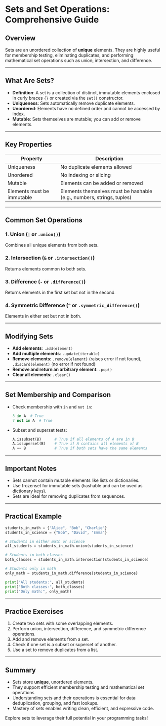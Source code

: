 # Sets and Set Operations: Comprehensive Guide

## Overview
Sets are an unordered collection of **unique** elements. They are highly useful for membership testing, eliminating duplicates, and performing mathematical set operations such as union, intersection, and difference.

---

## What Are Sets?

- **Definition**: A set is a collection of distinct, immutable elements enclosed in curly braces `{}` or created via the `set()` constructor.
- **Uniqueness**: Sets automatically remove duplicate elements.
- **Unordered**: Elements have no defined order and cannot be accessed by index.
- **Mutable**: Sets themselves are mutable; you can add or remove elements.

---

## Key Properties

| Property          | Description                                  |
|-------------------|----------------------------------------------|
| Uniqueness        | No duplicate elements allowed                 |
| Unordered         | No indexing or slicing                        |
| Mutable           | Elements can be added or removed              |
| Elements must be immutable | Elements themselves must be hashable (e.g., numbers, strings, tuples) |

---

## Common Set Operations

### 1. Union (`|` or `.union()`)
Combines all unique elements from both sets.

### 2. Intersection (`&` or `.intersection()`)
Returns elements common to both sets.

### 3. Difference (`-` or `.difference()`)
Returns elements in the first set but not in the second.

### 4. Symmetric Difference (`^` or `.symmetric_difference()`)
Elements in either set but not in both.

---

## Modifying Sets

- **Add elements**: `.add(element)`
- **Add multiple elements**: `.update(iterable)`
- **Remove elements**: `.remove(element)` (raises error if not found), `.discard(element)` (no error if not found)
- **Remove and return an arbitrary element**: `.pop()`
- **Clear all elements**: `.clear()`

---

## Set Membership and Comparison

- Check membership with `in` and `not in`:
  ```python
  3 in A  # True
  7 not in A  # True
  ```
- Subset and superset tests:
  ```python
  A.issubset(B)      # True if all elements of A are in B
  A.issuperset(B)    # True if A contains all elements of B
  A == B             # True if both sets have the same elements
  ```

---

## Important Notes

- Sets cannot contain mutable elements like lists or dictionaries.
- Use frozenset for immutable sets (hashable and can be used as dictionary keys).
- Sets are ideal for removing duplicates from sequences.

---

## Practical Example

```python
students_in_math = {"Alice", "Bob", "Charlie"}
students_in_science = {"Bob", "David", "Emma"}

# Students in either math or science
all_students = students_in_math.union(students_in_science)

# Students in both classes
both_classes = students_in_math.intersection(students_in_science)

# Students only in math
only_math = students_in_math.difference(students_in_science)

print("All students:", all_students)
print("Both classes:", both_classes)
print("Only math:", only_math)
```

---

## Practice Exercises

1. Create two sets with some overlapping elements.
2. Perform union, intersection, difference, and symmetric difference operations.
3. Add and remove elements from a set.
4. Check if one set is a subset or superset of another.
5. Use a set to remove duplicates from a list.

---

## Summary

- Sets store **unique**, unordered elements.
- They support efficient membership testing and mathematical set operations.
- Understanding sets and their operations is essential for data deduplication, grouping, and fast lookups.
- Mastery of sets enables writing clean, efficient, and expressive code.

Explore sets to leverage their full potential in your programming tasks!
